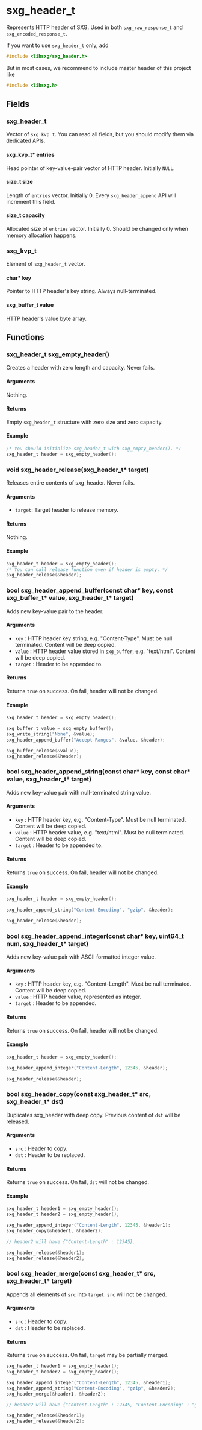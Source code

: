 # sxg\_header\_t

Represents HTTP header of SXG.
Used in both `sxg_raw_response_t` and `sxg_encoded_response_t`.

If you want to use `sxg_header_t` only, add

```c
#include <libsxg/sxg_header.h>
```

But in most cases, we recommend to include master header of this project like

```c
#include <libsxg.h>
```

## Fields

### sxg\_header\_t

Vector of `sxg_kvp_t`. You can read all fields, but you
should modify them via dedicated APIs.

#### sxg\_kvp\_t\* entries

Head pointer of key-value-pair vector of HTTP header.
Initially `NULL`.

#### size\_t size

Length of `entries` vector.
Initially 0.
Every `sxg_header_append` API will increment this field.

#### size\_t capacity

Allocated size of `entries` vector.
Initially 0.
Should be changed only when memory allocation happens.

### sxg\_kvp\_t

Element of `sxg_header_t` vector.

#### char\* key

Pointer to HTTP header's key string.
Always null-terminated.

#### sxg\_buffer\_t value

HTTP header's value byte array.

## Functions

### sxg\_header\_t sxg\_empty\_header()

Creates a header with zero length and capacity. Never fails.

#### Arguments

Nothing.

#### Returns

Empty `sxg_header_t` structure with zero size and zero capacity.

#### Example

```c
/* You should initialize sxg_header_t with sxg_empty_header(). */
sxg_header_t header = sxg_empty_header();
```

### void sxg\_header\_release(sxg\_header\_t\* target)

Releases entire contents of sxg_header.
Never fails.

#### Arguments

- `target`: Target header to release memory.

#### Returns

Nothing.

#### Example

```c
sxg_header_t header = sxg_empty_header();
/* You can call release function even if header is empty. */
sxg_header_release(&header);
```

### bool sxg\_header\_append\_buffer(const char\* key, const sxg\_buffer\_t\* value, sxg\_header\_t\* target)

Adds new key-value pair to the header.

#### Arguments

- `key` : HTTP header key string, e.g. "Content-Type". Must be null terminated. Content will be deep copied.
- `value` : HTTP header value stored in `sxg_buffer`, e.g. "text/html". Content will be deep copied.
- `target` : Header to be appended to.

#### Returns

Returns `true` on success.
On fail, header will not be changed.

#### Example

```c
sxg_header_t header = sxg_empty_header();

sxg_buffer_t value = sxg_empty_buffer();
sxg_write_string("None", &value);
sxg_header_append_buffer("Accept-Ranges", &value, &header);

sxg_buffer_release(&value);
sxg_header_release(&header);
```

### bool sxg\_header\_append\_string(const char\* key, const char\* value, sxg\_header\_t\* target)

Adds new key-value pair with null-terminated string value.

#### Arguments

- `key` : HTTP header key, e.g. "Content-Type". Must be null terminated. Content will be deep copied.
- `value` : HTTP header value, e.g. "text/html". Must be null terminated. Content will be deep copied.
- `target` : Header to be appended to.

#### Returns

Returns `true` on success.
On fail, header will not be changed.

#### Example

```c
sxg_header_t header = sxg_empty_header();

sxg_header_append_string("Content-Encoding", "gzip", &header);

sxg_header_release(&header);
```

### bool sxg\_header\_append\_integer(const char\* key, uint64\_t num, sxg\_header_t\* target)

Adds new key-value pair with ASCII formatted integer value.

#### Arguments

- `key` : HTTP header key, e.g. "Content-Length". Must be null terminated. Content will be deep copied.
- `value` : HTTP header value, represented as integer.
- `target` : Header to be appended.

#### Returns

Returns `true` on success.
On fail, header will not be changed.

#### Example

```c
sxg_header_t header = sxg_empty_header();

sxg_header_append_integer("Content-Length", 12345, &header);

sxg_header_release(&header);
```

### bool sxg\_header\_copy(const sxg\_header\_t\* src, sxg\_header\_t\* dst)

Duplicates sxg_header with deep copy.
Previous content of `dst` will be released.

#### Arguments

- `src` : Header to copy.
- `dst` : Header to be replaced.

#### Returns

Returns `true` on success.
On fail, `dst` will not be changed.

#### Example

```c
sxg_header_t header1 = sxg_empty_header();
sxg_header_t header2 = sxg_empty_header();

sxg_header_append_integer("Content-Length", 12345, &header1);
sxg_header_copy(&header1, &header2);

// header2 will have {"Content-Length" : 12345}.

sxg_header_release(&header1);
sxg_header_release(&header2);
```

### bool sxg\_header\_merge(const sxg\_header\_t\* src, sxg\_header\_t\* target)

Appends all elements of `src` into `target`.
`src` will not be changed.

#### Arguments

- `src` : Header to copy.
- `dst` : Header to be replaced.

#### Returns

Returns `true` on success.
On fail, `target` may be partially merged.

```c
sxg_header_t header1 = sxg_empty_header();
sxg_header_t header2 = sxg_empty_header();

sxg_header_append_integer("Content-Length", 12345, &header1);
sxg_header_append_string("Content-Encoding", "gzip", &header2);
sxg_header_merge(&header1, &header2);

// header2 will have {"Content-Length" : 12345, "Content-Encoding" : "gzip"}.

sxg_header_release(&header1);
sxg_header_release(&header2);
```
